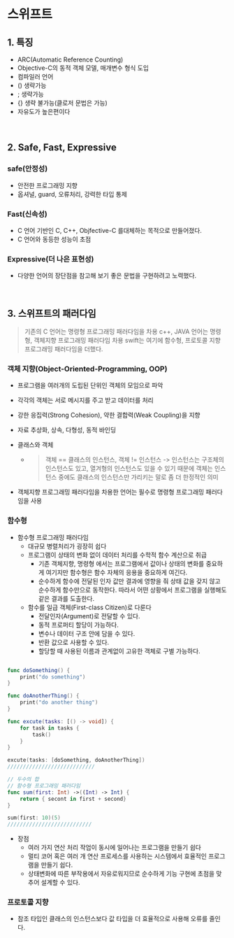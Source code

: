 # 스위프트

## 1. 특징
* ARC(Automatic Reference Counting)
* Objective-C의 동적 객체 모델, 매개변수 형식 도입
* 컴파일러 언어
* () 생략가능
* ; 생략가능
* {} 생략 불가능(클로저 문법은 가능)
* 자유도가 높은편이다

</br>

## 2. Safe, Fast, Expressive
### safe(안정성)
* 안전한 프로그래밍 지향
* 옵셔널, guard, 오류처리, 강력한 타입 통제

### Fast(신속성)
* C 언어 기반인 C, C++, Objfective-C 를대체하는 목적으로 만들어졌다.
* C 언어와 동등한 성능이 초점

### Expressive(더 나은 표현성)
* 다양한 언어의 장단점을 참고해 보기 좋은 문법을 구현하려고 노력했다.

</br>

## 3. 스위프트의 패러다임 
> 기존의 C 언어는 명령형 프로그래밍 패러다임을 차용
> c++, JAVA 언어는 명령형, 객체지향 프로그래밍 패러다임 차용
> swift는 여기에 함수형, 프로토콜 지향 프로그래밍 패러다임을 더했다.


### 객체 지향(Object-Oriented-Programming, OOP)
  * 프로그램을 여러개의 도립된 단위인 객체의 모임으로 파악
  * 각각의 객체는 서로 메시지를 주고 받고 데이터를 처리
  * 강한 응집력(Strong Cohesion), 약한 결합력(Weak Coupling)을 지향
  * 자료 추상화, 상속, 다형성, 동적 바인딩
  * 클래스와 객체
    * >객체 == 클래스의 인스턴스, 객체 != 인스턴스 -> 인스턴스는 구조체의 인스턴스도 있고, 열겨형의 인스턴스도 있을 수 있기 때문에 객체는 인스턴스 중에도 클래스의 인스턴스만 가리키는 말로 좀 더 한정적인 의미

  * 객체지향 프로그래밍 패러다임을 차용한 언어는 필수로 명령형 프로그래밍 패러다임을 사용

### 함수형
* 함수형 프로그래밍 패러다임
  * 대규모 병렬처리가 굉장히 쉽다
  * 프로그램이 상태의 변화 없이 데이터 처리를 수학적 함수 계산으로 취급
    * 기존 객체지향, 명령형 에서는 프로그램에서 값이나 상태의 변화를 중요하게 여기지만 함수형은 함수 자체의 응용을 중요하게 여긴다.
    * 순수하게 함수에 전달된 인자 값만 결과에 영향을 줘 상태 값을 갖지 않고 순수하게 함수만으로 동작한다. 따라서 어떤 상황에서 프로그램을 실행해도 같은 결과를 도출한다.
  * 함수를 일급 객체(First-class Citizen)로 다룬다
    * 전달인자(Argument)로 전달할 수 있다.
    * 동적 프로퍼티 할당이 가능하다.
    * 변수나 데이터 구조 안에 담을 수 있다.
    * 반환 값으로 사용할 수 있다.
    * 할당할 때 사용된 이름과 관계없이 고유한 객체로 구별 가능하다. 

```swift

func doSomething() {
    print("do something")
}

func doAnotherThing() {
    print("do another thing")
}

func excute(tasks: [() -> void]) {
    for task in tasks {
        task()
    }
}

excute(tasks: [doSomething, doAnotherThing])
////////////////////////////

// 두수의 합
// 함수형 프로그래밍 패러다임
func sum(first: Int) ->((Int) -> Int) {
    return { secont in first + second}
}

sum(first: 10)(5)
///////////////////////////
```
* 장점 
  * 여러 가지 연산 처리 작업이 동시에 일어나는 프로그램을 만들기 쉽다
  * 멀티 코어 혹은 여러 개 연산 프로세스를 사용하는 시스템에서 효율적인 프로그램을 만들기 쉽다.
  * 상태변화에 따른 부작용에서 자유로워지므로 순수하게 기능 구현에 초점을 맞추어 설계할 수 있다.

### 프로토콜 지향
* 참조 타입인 클래스의 인스턴스보다 값 타입을 더 효율적으로 사용해 오류를 줄인다.
